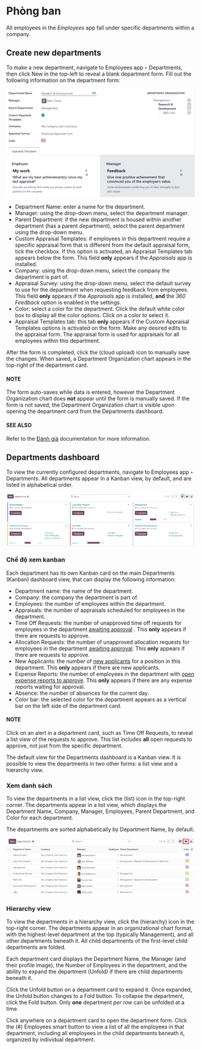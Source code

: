 # Phòng ban

All employees in the *Employees* app fall under specific departments within a company.

## Create new departments

To make a new department, navigate to Employees app ‣ Departments, then click
New in the top-left to reveal a blank department form. Fill out the following
information on the department form:

![The department for with all fields filled out.](../../../.gitbook/assets/department-form.png)
- Department Name: enter a name for the department.
- Manager: using the drop-down menu, select the department manager.
- Parent Department: if the new department is housed within another department (has a
  parent department), select the parent department using the drop-down menu.
- Custom Appraisal Templates: if employees in this department require a specific
  appraisal form that is different from the default appraisal form, tick the checkbox. If this
  option is activated, an Appraisal Templates tab appears below the form. This field
  **only** appears if the *Appraisals* app is installed.
- Company: using the drop-down menu, select the company the department is part of.
- Appraisal Survey: using the drop-down menu, select the default survey to use for the
  department when requesting feedback from employees. This field **only** appears if the
  *Appraisals* app is installed, **and** the *360 Feedback* option is enabled in the settings.
- Color: select a color for the department. Click the default white color box to display
  all the color options. Click on a color to select it.
- Appraisal Templates tab: this tab **only** appears if the Custom Appraisal
  Templates options is activated on the form. Make any desired edits to the appraisal form. The
  appraisal form is used for appraisals for all employees within this department.

After the form is completed, click the <i class="fa fa-cloud-upload"></i> (cloud upload) icon to
manually save the changes. When saved, a Department Organization chart appears in the
top-right of the department card.

#### NOTE
The form auto-saves while data is entered, however the Department Organization chart
does **not** appear until the form is manually saved. If the form is not saved, the
Department Organization chart is visible upon opening the department card from the
Departments dashboard.

#### SEE ALSO
Refer to the [Đánh giá](../appraisals/) documentation for more information.

## Departments dashboard

To view the currently configured departments, navigate to Employees app ‣
Departments. All departments appear in a Kanban view, by default, and are listed in alphabetical
order.

![The departments dashboard view with all the department cards in a Kanban view.](../../../.gitbook/assets/departments.png)

### Chế độ xem kanban

Each department has its own Kanban card on the main Departments <i class="oi oi-view-kanban"></i>
(Kanban) dashboard view, that can display the following information:

- Department name: the name of the department.
- Company: the company the department is part of.
- Employees: the number of employees within the department.
- Appraisals: the number of appraisals scheduled for employees in the department.
- Time Off Requests: the number of unapproved time off requests for employees in the
  department [awaiting approval](../time_off/management.md#time-off-manage-time-off) . This **only** appears if there
  are requests to approve.
- Allocation Requests: the number of unapproved allocation requests for employees in the
  department [awaiting approval](../time_off/management.md#time-off-manage-allocations). This **only** appears if there
  are requests to approve.
- New Applicants: the number of [new applicants](../recruitment/recruitment-flow.md#recruitment-new) for a position
  in this department. This **only** appears if there are new applicants.
- Expense Reports: the number of employees in the department with [open expense
  reports to approve](../../finance/expenses/approve_expenses.md). This **only** appears if there are
  any expense reports waiting for approval.
- Absence: the number of absences for the current day.
- Color bar: the selected color for the department appears as a vertical bar on the left side of the
  department card.

#### NOTE
Click on an alert in a department card, such as Time Off Requests, to reveal a list
view of the requests to approve. This list includes **all** open requests to approve, not just
from the specific department.

The default view for the Departments dashboard is a Kanban view. It is possible to view
the departments in two other forms: a list view and a hierarchy view.

### Xem danh sách

To view the departments in a list view, click the <i class="fa fa-align-justify"></i> (list) icon
in the top-right corner. The departments appear in a list view, which displays the
Department Name, Company, Manager, Employees,
Parent Department, and Color for each department.

The departments are sorted alphabetically by Department Name, by default.

![The departments presented in a list view.](../../../.gitbook/assets/list1.png)

### Hierarchy view

To view the departments in a hierarchy view, click the <i class="fa fa-share-alt fa-rotate-90"></i>
(hierarchy) icon in the top-right corner. The departments appear in an organizational
chart format, with the highest-level department at the top (typically Management), and
all other departments beneath it. All child departments of the first-level child departments are
folded.

Each department card displays the Department Name, the Manager (and their
profile image), the Number of Employees in the department, and the ability to expand the
department (Unfold) if there are child departments beneath it.

Click the Unfold button on a department card to expand it. Once expanded, the
Unfold button changes to a Fold button. To collapse the department, click
the Fold button. Only **one** department *per row* can be unfolded at a time.

Click anywhere on a department card to open the department form. Click the (#) Employees
smart button to view a list of all the employees in that department, including all employees in the
child departments beneath it, organized by individual department.
